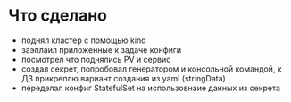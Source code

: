 # Что сделано

 - поднял кластер с помощью kind
 - заэплаил приложенные к задаче конфиги
 - посмотрел что поднялись PV и сервис
 - создал секрет, попробовал генератором и консольной командой, к ДЗ прикреплю вариант создания из yaml (stringData)
 - переделал конфиг StatefulSet на использовнаие данных из секрета

